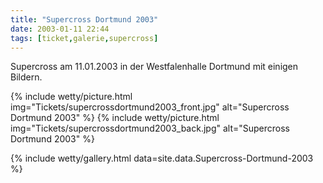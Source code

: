 ```yaml
---
title: "Supercross Dortmund 2003"
date: 2003-01-11 22:44
tags: [ticket,galerie,supercross]
---
```


Supercross am 11.01.2003 in der Westfalenhalle Dortmund mit einigen Bildern.

{% include wetty/picture.html img="Tickets/supercrossdortmund2003_front.jpg" alt="Supercross Dortmund 2003" %}
{% include wetty/picture.html img="Tickets/supercrossdortmund2003_back.jpg" alt="Supercross Dortmund 2003" %}

<!--more-->

{% include wetty/gallery.html data=site.data.Supercross-Dortmund-2003 %}